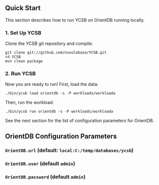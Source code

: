 ## Quick Start

This section describes how to run YCSB on OrientDB running locally. 

### 1. Set Up YCSB

Clone the YCSB git repository and compile:

    git clone git://github.com/nuvolabase/YCSB.git
    cd YCSB
    mvn clean package

### 2. Run YCSB
    
Now you are ready to run! First, load the data:

    ./bin/ycsb load orientdb -s -P workloads/workloada

Then, run the workload:

    ./bin/ycsb run orientdb -s -P workloads/workloada

See the next section for the list of configuration parameters for OrientDB.

## OrientDB Configuration Parameters

### `OrientDB.url` (default: `local:C:/temp/databases/ycsb`)

### `OrientDB.user` (default `admin`)

### `OrientDB.password` (default `admin`)
